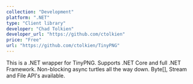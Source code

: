 ```yaml
---
collection: "Development"
platform: ".NET"
type: "Client library"
developer: "Chad Tolkien"
developer_url: "https://github.com/ctolkien"
price: "Free"
url: "https://github.com/ctolkien/TinyPNG"
---
```


This is a .NET wrapper for TinyPNG. Supports .NET Core and full .NET
Framework. Non-blocking async turtles all the way down. Byte[], Stream and
File API's available.
